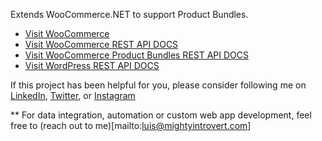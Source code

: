 ﻿Extends WooCommerce.NET to support Product Bundles.

* [Visit WooCommerce](http://www.woothemes.com/woocommerce/)
* [Visit WooCommerce REST API DOCS](https://woocommerce.github.io/woocommerce-rest-api-docs/)
* [Visit WooCommerce Product Bundles REST API DOCS](https://woocommerce.com/document/bundles-rest-api-reference/)
* [Visit WordPress REST API DOCS](https://developer.wordpress.org/rest-api/)

If this project has been helpful for you, please consider following me on [LinkedIn](https://linkedin.com/in/luisvazquez7), [Twitter](https://twitter.com/luiscreates), or [Instagram](https://instagram.com/luiscreates)

** For data integration, automation or custom web app development, feel free to (reach out to me)[mailto:luis@mightyintrovert.com] 